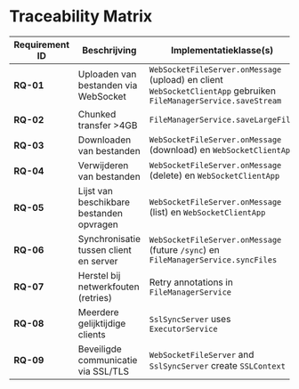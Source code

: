 # Traceability Matrix

| Requirement ID | Beschrijving | Implementatieklasse(s) | Testklasse(n) |
|----------------|-------------|------------------------|---------------|
| **RQ-01** | Uploaden van bestanden via WebSocket | `WebSocketFileServer.onMessage` (upload) en client `WebSocketClientApp` gebruiken `FileManagerService.saveStream` | `FileManagerServiceTest`, `NetworkFaultIntegrationTest` |
| **RQ-02** | Chunked transfer >4GB | `FileManagerService.saveLargeFile` | `FileManagerServiceTest` |
| **RQ-03** | Downloaden van bestanden | `WebSocketFileServer.onMessage` (download) en `WebSocketClientApp` | `FileManagerServiceTest` |
| **RQ-04** | Verwijderen van bestanden | `WebSocketFileServer.onMessage` (delete) en `WebSocketClientApp` | `FileManagerServiceTest` |
| **RQ-05** | Lijst van beschikbare bestanden opvragen | `WebSocketFileServer.onMessage` (list) en `WebSocketClientApp` | `FileManagerServiceTest` |
| **RQ-06** | Synchronisatie tussen client en server | `WebSocketFileServer.onMessage` (future `/sync`) en `FileManagerService.syncFiles` | `FileManagerServiceTest` |
| **RQ-07** | Herstel bij netwerkfouten (retries) | Retry annotations in `FileManagerService` | `NetworkFaultIntegrationTest` |
| **RQ-08** | Meerdere gelijktijdige clients | `SslSyncServer` uses `ExecutorService` | `ConcurrencyFileAccessTest`, `SslSyncServerTest` |
| **RQ-09** | Beveiligde communicatie via SSL/TLS | `WebSocketFileServer` and `SslSyncServer` create `SSLContext` | `SslSyncServerTest` |

